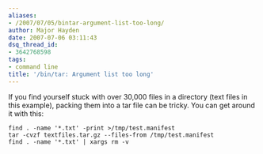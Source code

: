 ```yaml
---
aliases:
- /2007/07/05/bintar-argument-list-too-long/
author: Major Hayden
date: 2007-07-06 03:11:43
dsq_thread_id:
- 3642768598
tags:
- command line
title: '/bin/tar: Argument list too long'
---
```


If you find yourself stuck with over 30,000 files in a directory (text files in this example), packing them into a tar file can be tricky. You can get around it with this:

```
find . -name '*.txt' -print >/tmp/test.manifest
tar -cvzf textfiles.tar.gz --files-from /tmp/test.manifest
find . -name '*.txt' | xargs rm -v
```